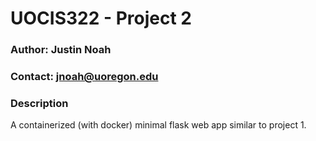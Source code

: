 # UOCIS322 - Project 2 #

### Author: Justin Noah

### Contact: jnoah@uoregon.edu

### Description
A containerized (with docker) minimal flask web app similar to project 1.

